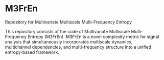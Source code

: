 # M3FrEn
Repository for Multivariate Multiscale Multi-Frequency Entropy

This repository consists of the code of Multivariate Multiscale Multi-Frequency Entropy (M3FrEn). M3FrEn is a novel complexity metric for signal analysis that simultaneously incorporates multiscale dynamics, multichannel dependencies, and multi-frequency structure into a unified entropy-based framework. 

